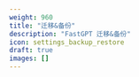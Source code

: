 ```yaml
---
weight: 960
title: "迁移&备份"
description: "FastGPT 迁移&备份"
icon: settings_backup_restore
draft: true
images: []
---
```

<!-- 960~970 -->